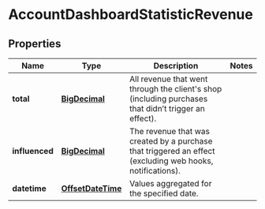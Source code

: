 

# AccountDashboardStatisticRevenue

## Properties

Name | Type | Description | Notes
------------ | ------------- | ------------- | -------------
**total** | [**BigDecimal**](BigDecimal.md) | All revenue that went through the client&#39;s shop (including purchases that didn’t trigger an effect). | 
**influenced** | [**BigDecimal**](BigDecimal.md) | The revenue that was created by a purchase that triggered an effect (excluding web hooks, notifications). | 
**datetime** | [**OffsetDateTime**](OffsetDateTime.md) | Values aggregated for the specified date. | 




